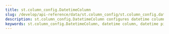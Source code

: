 ```yaml
---
title: st.column_config.DatetimeColumn
slug: /develop/api-reference/data/st.column_config/st.column_config.datetimecolumn
description: st.column_config.DatetimeColumn configures datetime columns for displaying and editing datetime values with a formatted text input.
keywords: st.column_config.DatetimeColumn, datetime column, datetime picker, date time input, timestamp column, datetime display, datetime formatting, calendar time input
---
```


<Autofunction function="streamlit.column_config.DatetimeColumn" />
